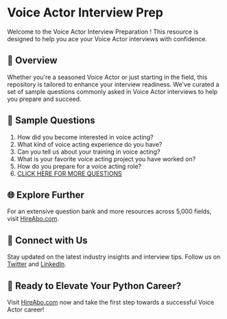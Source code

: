 # Voice Actor Interview Prep

Welcome to the Voice Actor Interview Preparation ! This resource is designed to help you ace your Voice Actor interviews with confidence.

## 🚀 Overview

Whether you're a seasoned Voice Actor or just starting in the field, this repository is tailored to enhance your interview readiness. We've curated a set of sample questions commonly asked in Voice Actor interviews to help you prepare and succeed.

## 📝 Sample Questions

1. How did you become interested in voice acting?
2. What kind of voice acting experience do you have?
3. Can you tell us about your training in voice acting?
4. What is your favorite voice acting project you have worked on?
5. How do you prepare for a voice acting role?
6. [CLICK HERE FOR MORE QUESTIONS](https://hireabo.com/job/16_0_1/Voice%20Actor)

## 🌐 Explore Further

For an extensive question bank and more resources across 5,000 fields, visit [HireAbo.com](https://www.hireabo.com).

## 📱 Connect with Us

Stay updated on the latest industry insights and interview tips. Follow us on [Twitter](https://twitter.com/hireabo) and [LinkedIn](https://www.linkedin.com/in/hire-abo-3609972a8/).

## 🚀 Ready to Elevate Your Python Career?

Visit [HireAbo.com](https://www.hireabo.com) now and take the first step towards a successful Voice Actor career!